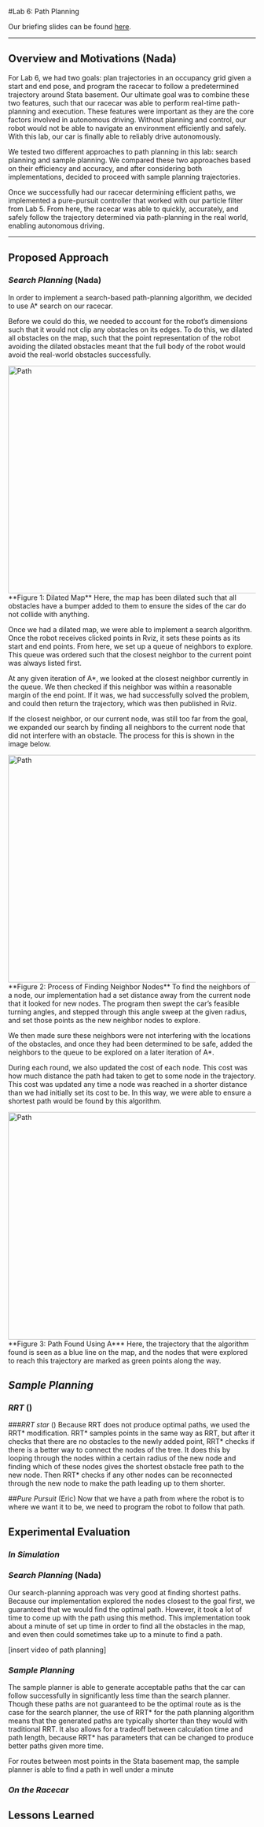 #Lab 6: Path Planning

Our briefing slides can be found [here](https://docs.google.com/presentation/d/e/2PACX-1vSbTrn6288ExKgKn6zxwXhcQU8j9JTAl1g2xeSfVyBx5OOaQ8wHcma-ttG-lWlHgJ4d9O_niWeJlsgf/embed?start=false&loop=false&delayms=3000).

***

## **Overview and Motivations** (Nada)
For Lab 6, we had two goals: plan trajectories in an occupancy grid given a start and end pose, and program the racecar to follow a predetermined trajectory around Stata basement. Our ultimate goal was to combine these two features, such that our racecar was able to perform real-time path-planning and execution. These features were important as they are the core factors involved in autonomous driving. Without planning and control, our robot would not be able to navigate an environment efficiently and safely. With this lab, our car is finally able to reliably drive autonomously.

We tested two different approaches to path planning in this lab: search planning and sample planning. We compared these two approaches based on their efficiency and accuracy, and after considering both implementations, decided to proceed with sample planning trajectories.

Once we successfully had our racecar determining efficient paths, we implemented a pure-pursuit controller that worked with our particle filter from Lab 5. From here, the racecar was able to quickly, accurately, and safely follow the trajectory determined via path-planning in the real world, enabling autonomous driving.

***

## **Proposed Approach**

### *Search Planning* (Nada)
In order to implement a search-based path-planning algorithm, we decided to use A* search on our racecar. 

Before we could do this, we needed to account for the robot’s dimensions such that it would not clip any obstacles on its edges. To do this, we dilated all obstacles on the map, such that the point representation of the robot avoiding the dilated obstacles meant that the full body of the robot would avoid the real-world obstacles successfully.

<img src="https://drive.google.com/uc?export=view&id=1_FznJNFJbGu9pMNg4KvTh-57gCy-Lcs4" alt="Path" height="462" width="583">
**Figure 1: Dilated Map**
Here, the map has been dilated such that all obstacles have a bumper added to them to ensure the sides of the car do not collide with anything.

Once we had a dilated map, we were able to implement a search algorithm. Once the robot receives clicked points in Rviz, it sets these points as its start and end points. From here, we set up a queue of neighbors to explore. This queue was ordered such that the closest neighbor to the current point was always listed first. 

At any given iteration of A*, we looked at the closest neighbor currently in the queue. We then checked if this neighbor was within a reasonable margin of the end point. If it was, we had successfully solved the problem, and could then return the trajectory, which was then published in Rviz. 

If the closest neighbor, or our current node, was still too far from the goal, we expanded our search by finding all neighbors to the current node that did not interfere with an obstacle. The process for this is shown in the image below.

<img src="https://drive.google.com/uc?export=view&id=1m7anzZFBixMRwIC5-cpLYWW0RIgwRMJJ" alt="Path" height="462" width="583">
**Figure 2: Process of Finding Neighbor Nodes**
To find the neighbors of a node, our implementation had a set distance away from the current node that it looked for new nodes. The program then swept the car’s feasible turning angles, and stepped through this angle sweep at the given radius, and set those points as the new neighbor nodes to explore.

 We then made sure these neighbors were not interfering with the locations of the obstacles, and once they had been determined to be safe, added the neighbors to the queue to be explored on a later iteration of A*. 

During each round, we also updated the cost of each node. This cost was how much distance the path had taken to get to some node in the trajectory. This cost was updated any time a node was reached in a shorter distance than we had initially set its cost to be. In this way, we were able to ensure a shortest path would be found by this algorithm. 

<img src="https://drive.google.com/uc?export=view&id=1CecYPDg6d_jOoD1XM-EUUR1p70w17WnQ" alt="Path" height="462" width="583">
**Figure 3: Path Found Using A***
Here, the trajectory that the algorithm found is seen as a blue line on the map, and the nodes that were explored to reach this trajectory are marked as green points along the way. 


## *Sample Planning*
### *RRT* ()

###*RRT star* ()
Because RRT does not produce optimal paths, we used the RRT* modification. RRT* samples points in the same way as RRT, but after it checks that there are no obstacles to the newly added point, RRT* checks if there is a better way to connect the nodes of the tree. It does this by looping through the nodes within a certain radius of the new node and finding which of these nodes gives the shortest obstacle free path to the new node. Then RRT* checks if any other nodes can be reconnected through the new node to make the path leading up to them shorter.

##*Pure Pursuit* (Eric)
Now that we have a path from where the robot is to where we want it to be, we need to program the robot to follow that path. 


## **Experimental Evaluation**

### *In Simulation*

### *Search Planning* (Nada)

Our search-planning approach was very good at finding shortest paths. Because our implementation explored the nodes closest to the goal first, we guaranteed that we would find the optimal path. However, it took a lot of time to come up with the path using this method. This implementation took about a minute of set up time in order to find all the obstacles in the map, and even then could sometimes take up to a minute to find a path. 

[insert video of path planning]


### *Sample Planning* 

The sample planner is able to generate acceptable paths that the car can follow successfully in significantly less time than the search planner. Though these paths are not guaranteed to be the optimal route as is the case for the search planner, the use of RRT* for the path planning algorithm means that the generated paths are typically shorter than they would with traditional RRT. It also allows for a tradeoff between calculation time and path length, because RRT* has parameters that can be changed to produce better paths given more time. 

For routes between most points in the Stata basement map, the sample planner is able to find a path in well under a minute


### *On the Racecar*

## **Lessons Learned**



